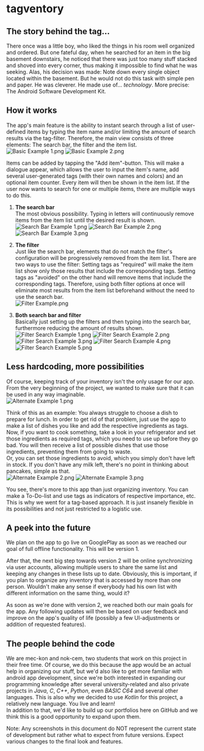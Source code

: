 # tagventory
 
## The story behind the tag...
There once was a little boy, who liked the things in his room well organized and ordered. But one fateful day,
when he searched for an item in the big basement downstairs, he noticed that there was just too many stuff stacked and
shoved into every corner, thus making it impossible to find what he was seeking. Alas, his decision was made: Note down
every single object located within the basement. But he would not do this task with simple pen and paper. He was
cleverer. He made use of... *technology*. More precise: The Android Software Development Kit.

## How it works
The app's main feature is the ability to instant search through a list of user-defined items by typing the item name
and/or limiting the amount of search results via the tag-filter. Therefore, the main view consists of three elements:
The search bar, the filter and the item list.  
![Basic Example 1.png](https://raw.githubusercontent.com/mec-kon/tagventory/master/demos/Basic_Example_1.png "Main view with collapsed filter")
![Basic Example 2.png](https://raw.githubusercontent.com/mec-kon/tagventory/master/demos/Basic_Example_2.png "Main view with expanded filter")

Items can be added by tapping the "Add item"-button. This will make a dialogue appear, which allows the user to input
the item's name, add several user-generated tags (with their own names and colors) and an optional item counter.
Every item will then be shown in the item list. If the user now wants to search for one or multiple items, there are
multiple ways to do this.

1. **The search bar**  
The most obvious possibility. Typing in letters will continuously remove items from the item list until the desired
result is shown.  
![Search Bar Example 1.png](https://raw.githubusercontent.com/mec-kon/tagventory/master/demos/Search_Bar_Example_1.png "Typing a letter into the search bar")
![Search Bar Example 2.png](https://raw.githubusercontent.com/mec-kon/tagventory/master/demos/Search_Bar_Example_2.png "Typing more letters into the search bar")
![Search Bar Example 3.png](https://raw.githubusercontent.com/mec-kon/tagventory/master/demos/Search_Bar_Example_3.png "Typing even more letters into the search bar")



2. **The filter**  
Just like the search bar, elements that do not match the filter's configuration will be progressively removed from the
item list.
There are two ways to use the filter: Setting tags as "required" will make the item list show only those results that
include the corresponding tags.
Setting tags as "avoided" on the other hand will remove items that include the corresponding tags. Therefore, using
both filter options at once will eliminate most results from the item list beforehand without the need to use the
search bar.  
![Filter Example.png](https://raw.githubusercontent.com/mec-kon/tagventory/master/demos/Filter_Example.png "Setting two tags as required while avoiding another tag")


3. **Both search bar and filter**  
Basically just setting up the filters and then typing into the search bar, furthermore reducing the amount of results
shown.  
![Filter Search Example 1.png](https://raw.githubusercontent.com/mec-kon/tagventory/master/demos/Filter_Search_Example_1.png "Still having ELECTRICITY and TOOL as required tags while avoiding MULTIMEDIA, then typing in letters")
![Filter Search Example 2.png](https://raw.githubusercontent.com/mec-kon/tagventory/master/demos/Filter_Search_Example_2.png "Continuing to type in letters")
![Filter Search Example 3.png](https://raw.githubusercontent.com/mec-kon/tagventory/master/demos/Filter_Search_Example_3.png "Expanding the filter to change its settings")
![Filter Search Example 4.png](https://raw.githubusercontent.com/mec-kon/tagventory/master/demos/Filter_Search_Example_4.png "Clearing the list of avoided tags and deleting a letter")
![Filter Search Example 5.png](https://raw.githubusercontent.com/mec-kon/tagventory/master/demos/Filter_Search_Example_5.png "Collapsing the filter again")

## Less hardcoding, more possibilities
Of course, keeping track of your inventory isn't the only usage for our app. From the very beginning of the project, we
wanted to make sure that it can be used in any way imaginable.  
![Alternate Example 1.png](https://raw.githubusercontent.com/mec-kon/tagventory/master/demos/Alternate_Example_1.png "Getting hungry?")

Think of this as an example: You always struggle to choose a dish to prepare for lunch. In order to get rid of that
problem, just use the app to make a list of dishes you like and add the respective ingredients as tags. Now, if you
want to cook something, take a look in your refrigerator and set those ingredients as required tags, which you need to
use up before they go bad. You will then receive a list of possible dishes that use those ingredients, preventing them
from going to waste.  
Or, you can set those ingredients to avoid, which you simply don't have left in stock. If you don't have any milk left,
there's no point in thinking about pancakes, simple as that.  
![Alternate Example 2.png](https://raw.githubusercontent.com/mec-kon/tagventory/master/demos/Alternate_Example_2.png "Only showing dishes that do not use milk")
![Alternate Example 3.png](https://raw.githubusercontent.com/mec-kon/tagventory/master/demos/Alternate_Example_3.png "No more milk left?")

You see, there's more to this app than just organizing inventory. You can make a To-Do-list and use tags as indicators
of respective importance, etc.
This is why we went for a tag-based approach. It is just insanely flexible in its possibilities and not just restricted
to a logistic use.

## A peek into the future
We plan on the app to go live on GooglePlay as soon as we reached our goal of full offline functionality. This will be
version 1.

After that, the next big step towards version 2 will be online synchronizing via user accounts, allowing multiple users
to share the same list and keeping any changes in these lists up to date. Obviously, this is important, if you plan to
organize any inventory that is accessed by more than one person. Wouldn't make any sense if everybody had his own list
with different information on the same thing, would it?

As soon as we're done with version 2, we reached both our main goals for the app. Any following updates will then be
based on user feedback and improve on the app's quality of life (possibly a few UI-adjustments or addition of requested
features).

## The people behind the code
We are mec-kon and nok-cem, two students that work on this project in their free time. Of course, we do this because
the app would be an actual help in organizing our stuff, but we'd also like to get more familiar with android app
development, since we're both interested in expanding our programming knowledge after several university-related and
also private projects in *Java*, *C*, *C++*, *Python*, even *BASIC C64* and several other languages. This is also why
we decided to use *Kotlin* for this project, a relatively new language. You live and learn!  
In addition to that, we'd like to build up our portfolios here on GitHub and we think this is a good opportunity to
expand upon them.

Note: Any screenshots in this document do NOT represent the current state of development but rather what to expect from
future versions. Expect various changes to the final look and features.
